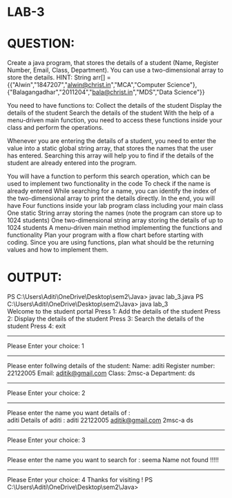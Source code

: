 # LAB-3

# QUESTION:
Create a java program, that stores the details of a student (Name, Register Number, Email, Class, Department).
You can use a two-dimensional array to store the details.
HINT: String arr[] = {{"Alwin","1847207","alwin@christ.in","MCA","Computer Science"},{"Balagangadhar","2011204","bala@christ.in","MDS","Data Science"}}

You need to have functions to:
Collect the details of the student
Display the details of the student
Search the details of the student
With the help of a menu-driven main function, you need to access these functions inside your class and perform the operations.

Whenever you are entering the details of a student, you need to enter the value into a static global string array, that stores the names that the user has entered. Searching this array will help you to find if the details of the student are already entered into the program.

You will have a function to perform this search operation, which can be used to implement two functionality in the code
To check if the name is already entered
While searching for a name, you can identify the index of the two-dimensional array to print the details directly.
In the end, you will have
Four functions inside your lab program class including your main class
One static String array storing the names (note the program can store up to 1024 students)
One two-dimensional string array storing the details of up to 1024 students
A menu-driven main method implementing the functions and functionality
Plan your program with a flow chart before starting with coding.
Since you are using functions, plan what should be the returning values and how to implement them.

# OUTPUT:
PS C:\Users\Aditi\OneDrive\Desktop\sem2\Java> javac  lab_3.java
PS C:\Users\Aditi\OneDrive\Desktop\sem2\Java> java lab_3       
Welcome to the student portal
Press 1: Add the details of the student
Press 2: Display the details of the student
Press 3: Search the details of the student
Press 4: exit
_____________________________________________________
Please Enter your choice: 
1
_________________________________________________________
Please enter follwing details of the student: 
Name: 
aditi
Register number: 
22122005
Email: 
aditik@gmail.com
Class: 
2msc-a
Department: 
ds
_____________________________________________________
Please Enter your choice: 
2
_________________________________________________________
Please enter the name you want details of :  
aditi
Details of aditi : 
aditi
22122005
aditik@gmail.com
2msc-a
ds
_____________________________________________________
Please Enter your choice: 
3
_________________________________________________________
Please enter the name you want to search for :
seema
Name not found !!!!!
_____________________________________________________
Please Enter your choice:
4
Thanks for visiting !
PS C:\Users\Aditi\OneDrive\Desktop\sem2\Java> 
